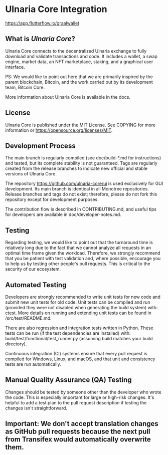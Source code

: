 # Ulnaria Core Integration
https://app.flutterflow.io/graalwallet

## What is *Ulnaria Core*?
Ulnaria Core connects to the decentralized Ulnaria exchange to fully download and validate transactions and code. It includes a wallet, a swap engine, market data, an NFT marketplace, staking, and a graphical user interface.

PS: We would like to point out here that we are primarily inspired by the parent blockchain, Bitcoin, and the work carried out by its development team, Bitcoin Core.

More information about Ulnaria Core is available in the docs.

## License
Ulnaria Core is published under the MIT License. See COPYING for more information or https://opensource.org/licenses/MIT.

## Development Process
The main branch is regularly compiled (see doc/build-*.md for instructions) and tested, but its complete stability is not guaranteed. Tags are regularly created from the release branches to indicate new official and stable versions of Ulnaria Core.

The repository https://github.com/ulnaria-core/ui is used exclusively for GUI development. Its main branch is identical in all Monotree repositories. Release branches and tags do not exist; therefore, please do not fork this repository except for development purposes.

The contribution flow is described in CONTRIBUTING.md, and useful tips for developers are available in doc/developer-notes.md.

## Testing
Regarding testing, we would like to point out that the turnaround time is relatively long due to the fact that we cannot analyze all requests in an optimal time frame given the workload. Therefore, we strongly recommend that you be patient with test validation and, where possible, encourage you to help us by testing other people's pull requests. This is critical to the security of our ecosystem.

## Automated Testing
Developers are strongly recommended to write unit tests for new code and submit new unit tests for old code. Unit tests can be compiled and run (provided they were not disabled when generating the build system) with: ctest. More details on running and extending unit tests can be found in /src/test/README.md.

There are also regression and integration tests written in Python. These tests can be run (if the test dependencies are installed) with: build/test/functional/test_runner.py (assuming build matches your build directory).

Continuous integration (CI) systems ensure that every pull request is compiled for Windows, Linux, and macOS, and that unit and consistency tests are run automatically.

## Manual Quality Assurance (QA) Testing
Changes should be tested by someone other than the developer who wrote the code. This is especially important for large or high-risk changes. It's helpful to add a test plan to the pull request description if testing the changes isn't straightforward.

## Important: We don't accept translation changes as GitHub pull requests because the next pull from Transifex would automatically overwrite them.
